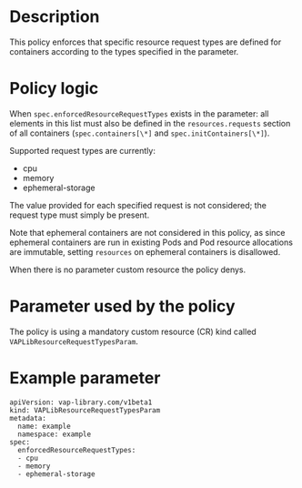 # Description
This policy enforces that specific resource request types are defined for containers according to the types specified in the parameter.

# Policy logic
When `spec.enforcedResourceRequestTypes` exists in the parameter: all elements in this list must also be defined in the `resources.requests` section of all containers (`spec.containers[\*]` and
`spec.initContainers[\*]`).

Supported request types are currently:
* cpu
* memory
* ephemeral-storage

The value provided for each specified request is not considered; the request type must simply be present.

Note that ephemeral containers are not considered in this policy, as since ephemeral containers are run in existing Pods and Pod resource allocations are immutable, setting `resources` on ephemeral containers is disallowed.

When there is no parameter custom resource the policy denys.

# Parameter used by the policy
The policy is using a mandatory custom resource (CR) kind called `VAPLibResourceRequestTypesParam`.

# Example parameter
```
apiVersion: vap-library.com/v1beta1
kind: VAPLibResourceRequestTypesParam
metadata:
  name: example
  namespace: example
spec:
  enforcedResourceRequestTypes:
  - cpu
  - memory
  - ephemeral-storage
```